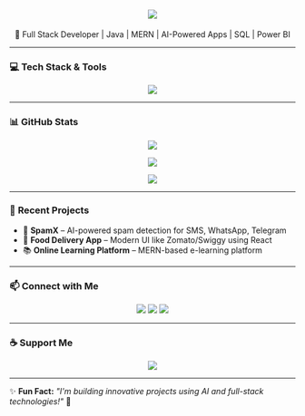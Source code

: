 <h1 align="center">
  <img src="https://readme-typing-svg.herokuapp.com?font=Fira+Code&pause=1000&color=36BCF7&center=true&vCenter=true&width=435&lines=Hey+there!+I'm+Achyuth+%F0%9F%91%8B;Full+Stack+Developer;AI+Enthusiast+%7C+MERN+%7C+Java" />
</h1>

<p align="center">
  🚀 Full Stack Developer | Java | MERN | AI-Powered Apps | SQL | Power BI
</p>

---

### 💻 **Tech Stack & Tools**
<p align="center">
  <img src="https://skillicons.dev/icons?i=java,spring,react,nodejs,express,mongodb,mysql,html,css,js,git,github,figma" />
</p>

---

### 📊 **GitHub Stats**
<p align="center">
  <img src="https://github-readme-stats.vercel.app/api?username=Achyuth27&show_icons=true&theme=radical&count_private=true&hide_border=true" />
</p>

<p align="center">
  <img src="https://github-readme-streak-stats.herokuapp.com?user=Achyuth27&theme=radical&hide_border=true" />
</p>

<p align="center">
  <img src="https://github-readme-stats.vercel.app/api/top-langs/?username=Achyuth27&layout=compact&theme=radical&hide_border=true" />
</p>

---

### 🚀 **Recent Projects**
- 🌟 **SpamX** – AI-powered spam detection for SMS, WhatsApp, Telegram  
- 🍔 **Food Delivery App** – Modern UI like Zomato/Swiggy using React  
- 📚 **Online Learning Platform** – MERN-based e-learning platform  

---

### 📫 **Connect with Me**
<p align="center">
  <a href="mailto:your-email@gmail.com"><img src="https://img.shields.io/badge/Email-D14836?style=for-the-badge&logo=gmail&logoColor=white"></a>
  <a href="https://www.linkedin.com/in/your-profile"><img src="https://img.shields.io/badge/LinkedIn-0077B5?style=for-the-badge&logo=linkedin&logoColor=white"></a>
  <a href="https://github.com/Achyuth27"><img src="https://img.shields.io/badge/GitHub-181717?style=for-the-badge&logo=github&logoColor=white"></a>
</p>

---

### ☕ **Support Me**
<p align="center">
  <a href="https://www.buymeacoffee.com/yourusername">
    <img src="https://img.shields.io/badge/Buy%20Me%20A%20Coffee-F7CA00?style=for-the-badge&logo=buy-me-a-coffee&logoColor=black">
  </a>
</p>

---

✨ **Fun Fact:** _"I'm building innovative projects using AI and full-stack technologies!"_ 🚀  
